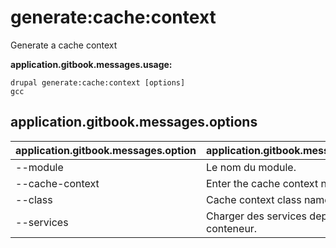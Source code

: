 # generate:cache:context
Generate a cache context

**application.gitbook.messages.usage:**
```
drupal generate:cache:context [options]
gcc
```

## application.gitbook.messages.options
application.gitbook.messages.option | application.gitbook.messages.details
-------|-------------
--module | Le nom du module.
--cache-context | Enter the cache context name
--class | Cache context class name
--services | Charger des services depuis le conteneur.
